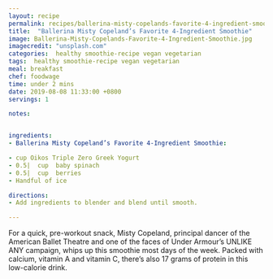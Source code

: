 ```yaml
---
layout: recipe
permalink: recipes/ballerina-misty-copelands-favorite-4-ingredient-smoothie
title:  "Ballerina Misty Copeland’s Favorite 4-Ingredient Smoothie"
image: Ballerina-Misty-Copelands-Favorite-4-Ingredient-Smoothie.jpg
imagecredit: "unsplash.com"
categories:  healthy smoothie-recipe vegan vegetarian
tags:  healthy smoothie-recipe vegan vegetarian
meal: breakfast
chef: foodwage
time: under 2 mins
date: 2019-08-08 11:33:00 +0800
servings: 1

notes:


ingredients:
- Ballerina Misty Copeland’s Favorite 4-Ingredient Smoothie:

- cup Oikos Triple Zero Greek Yogurt
- 0.5|  cup  baby spinach
- 0.5|  cup  berries
- Handful of ice

directions:
- Add ingredients to blender and blend until smooth.

---
```


For a quick, pre-workout snack, Misty Copeland, principal dancer of the American Ballet Theatre and one of the faces of Under Armour’s UNLIKE ANY campaign, whips up this smoothie most days of the week. Packed with calcium, vitamin A and vitamin C, there’s also 17 grams of protein in this low-calorie drink.